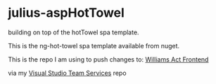 # julius-aspHotTowel
building on top of the hotTowel spa template. 

This is the ng-hot-towel spa template available from nuget. 

This is the repo I am using to push changes to:
[Williams Act Frontend](http://wa2-cedr.azurewebsites.net)

via my [Visual Studio Team Services](https://nodeninja.visualstudio.com)
repo
